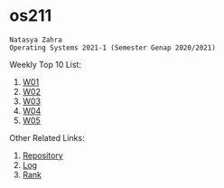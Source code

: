 # os211
```
Natasya Zahra
Operating Systems 2021-1 (Semester Genap 2020/2021)
```

Weekly Top 10 List:

1. [W01](https://natsyz.github.io/os211/W01/)
2. [W02](https://natsyz.github.io/os211/W02/)
3. [W03](https://natsyz.github.io/os211/W03/)
4. [W04](https://natsyz.github.io/os211/W04/)
5. [W05](https://natsyz.github.io/os211/W05/)

Other Related Links:

1. [Repository](https://github.com/natsyz/os211)
2. [Log](https://natsyz.github.io/os211/TXT/mylog.txt)
3. [Rank](https://natsyz.github.io/os211/TXT/myrank.txt)

